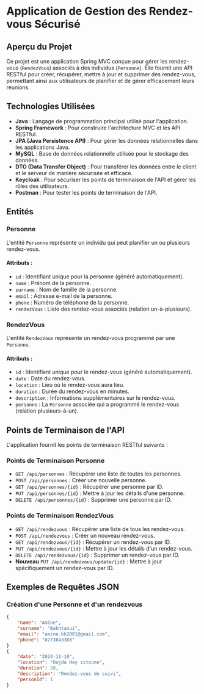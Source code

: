 # Application de Gestion des Rendez-vous Sécurisé

## Aperçu du Projet

Ce projet est une application Spring MVC conçue pour gérer les rendez-vous (`RendezVous`) associés à des individus (`Personne`). Elle fournit une API RESTful pour créer, récupérer, mettre à jour et supprimer des rendez-vous, permettant ainsi aux utilisateurs de planifier et de gérer efficacement leurs réunions.

## Technologies Utilisées

- **Java** : Langage de programmation principal utilisé pour l'application.
- **Spring Framework** : Pour construire l'architecture MVC et les API RESTful.
- **JPA (Java Persistence API)** : Pour gérer les données relationnelles dans les applications Java.
- **MySQL** : Base de données relationnelle utilisée pour le stockage des données.
- **DTO (Data Transfer Object)** : Pour transférer les données entre le client et le serveur de manière sécurisée et efficace.
- **Keycloak** : Pour sécuriser les points de terminaison de l'API et gérer les rôles des utilisateurs.
- **Postman** : Pour tester les points de terminaison de l'API.

## Entités

### Personne

L'entité `Personne` représente un individu qui peut planifier un ou plusieurs rendez-vous.

#### Attributs :
- `id` : Identifiant unique pour la personne (généré automatiquement).
- `name` : Prénom de la personne.
- `surname` : Nom de famille de la personne.
- `email` : Adresse e-mail de la personne.
- `phone` : Numéro de téléphone de la personne.
- `rendezVous` : Liste des rendez-vous associés (relation un-à-plusieurs).

### RendezVous

L'entité `RendezVous` représente un rendez-vous programmé par une `Personne`.

#### Attributs :
- `id` : Identifiant unique pour le rendez-vous (généré automatiquement).
- `date` : Date du rendez-vous.
- `location` : Lieu où le rendez-vous aura lieu.
- `duration` : Durée du rendez-vous en minutes.
- `description` : Informations supplémentaires sur le rendez-vous.
- `personne` : La `Personne` associée qui a programmé le rendez-vous (relation plusieurs-à-un).

## Points de Terminaison de l'API

L'application fournit les points de terminaison RESTful suivants :

### Points de Terminaison Personne
- `GET /api/personnes` : Récupérer une liste de toutes les personnes.
- `POST /api/personnes` : Créer une nouvelle personne.
- `GET /api/personnes/{id}` : Récupérer une personne par ID.
- `PUT /api/personnes/{id}` : Mettre à jour les détails d'une personne.
- `DELETE /api/personnes/{id}` : Supprimer une personne par ID.

### Points de Terminaison RendezVous
- `GET /api/rendezvous` : Récupérer une liste de tous les rendez-vous.
- `POST /api/rendezvous` : Créer un nouveau rendez-vous.
- `GET /api/rendezvous/{id}` : Récupérer un rendez-vous par ID.
- `PUT /api/rendezvous/{id}` : Mettre à jour les détails d'un rendez-vous.
- `DELETE /api/rendezvous/{id}` : Supprimer un rendez-vous par ID.
- **Nouveau** `PUT /api/rendezvous/update/{id}` : Mettre à jour spécifiquement un rendez-vous par ID.

## Exemples de Requêtes JSON

### Création d'une Personne et d'un rendezvous

```json
{
    "name": "Amine",
    "surname": "Bakhtaoui",
    "email": "amine.bk2001@gmail.com",
    "phone": "0773843388"
}
{
    "date": "2024-11-10",
    "location": "Oujda Hay zitoune",
    "duration": 20,
    "description": "Rendez-vous de suivi",
    "personId": 1
}
